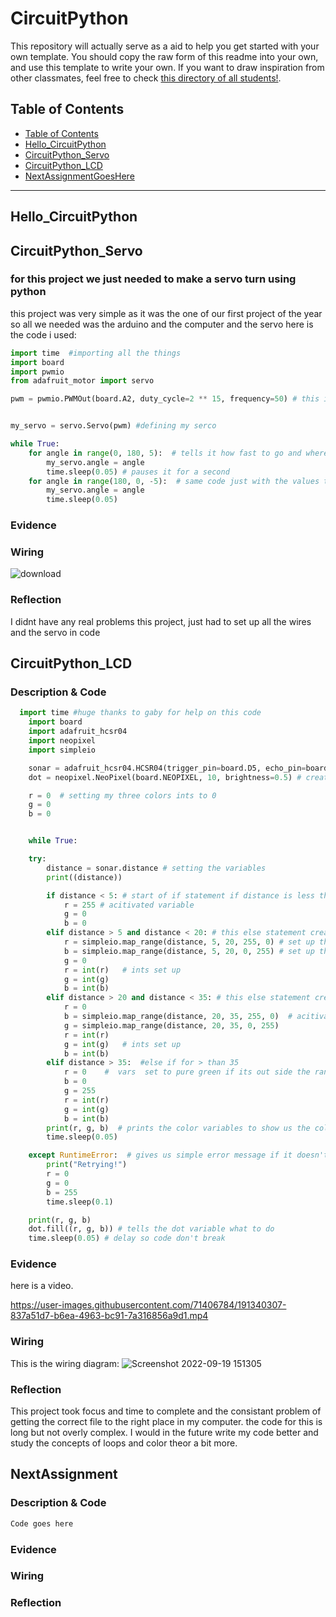 # CircuitPython
This repository will actually serve as a aid to help you get started with your own template.  You should copy the raw form of this readme into your own, and use this template to write your own.  If you want to draw inspiration from other classmates, feel free to check [this directory of all students!](https://github.com/chssigma/Class_Accounts).
## Table of Contents
* [Table of Contents](#TableOfContents)
* [Hello_CircuitPython](#Hello_CircuitPython)
* [CircuitPython_Servo](#CircuitPython_Servo)
* [CircuitPython_LCD](#CircuitPython_LCD)
* [NextAssignmentGoesHere](#NextAssignment)
---

## Hello_CircuitPython




## CircuitPython_Servo

### for this project we just needed to make a servo turn  using python
this project was very simple as it was the one of our first project of the year so all we needed was the arduino and the computer and the servo 
here is the code i used:
```python
import time  #importing all the things
import board
import pwmio
from adafruit_motor import servo

pwm = pwmio.PWMOut(board.A2, duty_cycle=2 ** 15, frequency=50) # this is where we set of the code


my_servo = servo.Servo(pwm) #defining my serco 

while True:
    for angle in range(0, 180, 5):  # tells it how fast to go and where to stop
        my_servo.angle = angle
        time.sleep(0.05) # pauses it for a second 
    for angle in range(180, 0, -5):  # same code just with the values to turn it around            
        my_servo.angle = angle
        time.sleep(0.05)

```

### Evidence


### Wiring
![download](https://user-images.githubusercontent.com/71406784/192608178-834fa94a-b170-454e-8a54-c0727bf4316f.png)

### Reflection

I didnt have any real problems this project, just had to set up all the wires and the servo in code



## CircuitPython_LCD

### Description & Code

```python
  import time #huge thanks to gaby for help on this code
    import board
    import adafruit_hcsr04
    import neopixel
    import simpleio

    sonar = adafruit_hcsr04.HCSR04(trigger_pin=board.D5, echo_pin=board.D6)   # creating sonar variable
    dot = neopixel.NeoPixel(board.NEOPIXEL, 10, brightness=0.5) # creating dot variable 

    r = 0  # setting my three colors ints to 0
    g = 0
    b = 0


    while True:

    try:
        distance = sonar.distance # setting the variables
        print((distance))

        if distance < 5: # start of if statement if distance is less than f then set the color vaiables to red
            r = 255 # acitivated variable
            g = 0
            b = 0
        elif distance > 5 and distance < 20: # this else statement creates the second color preset
            r = simpleio.map_range(distance, 5, 20, 255, 0) # set up the distance color conection
            b = simpleio.map_range(distance, 5, 20, 0, 255) # set up the distance color conection
            g = 0 
            r = int(r)   # ints set up
            g = int(g)
            b = int(b)
        elif distance > 20 and distance < 35: # this else statement creates the second color preset
            r = 0
            b = simpleio.map_range(distance, 20, 35, 255, 0)  # acitivated variable with the var distance to get blue and green going 
            g = simpleio.map_range(distance, 20, 35, 0, 255)
            r = int(r)
            g = int(g)   # ints set up
            b = int(b)
        elif distance > 35:  #else if for > than 35
            r = 0    #  vars  set to pure green if its out side the range we want
            b = 0
            g = 255
            r = int(r)
            g = int(g)
            b = int(b)
        print(r, g, b)  # prints the color variables to show us the color in code
        time.sleep(0.05)

    except RuntimeError:  # gives us simple error message if it doesn't work 
        print("Retrying!")
        r = 0
        g = 0
        b = 255
        time.sleep(0.1)

    print(r, g, b)  
    dot.fill((r, g, b)) # tells the dot variable what to do
    time.sleep(0.05) # delay so code don't break
```

### Evidence

here is a video.


https://user-images.githubusercontent.com/71406784/191340307-837a51d7-b6ea-4963-bc91-7a316856a9d1.mp4


### Wiring
 This is the wiring diagram:
 ![Screenshot 2022-09-19 151305](https://user-images.githubusercontent.com/71406784/191097368-cd9934de-e873-4235-b3da-187033846d88.png)
 
### Reflection

This project took focus and time to complete and the consistant problem of getting the correct file to the right place in my computer. the code for this is long but not overly complex. I would in the future write my code better and study the concepts of loops and color theor a bit more. 




## NextAssignment

### Description & Code

```python
Code goes here

```

### Evidence

### Wiring

### Reflection
